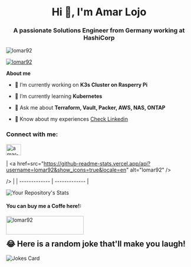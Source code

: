 <h1 align="center">Hi 👋, I'm Amar Lojo</h1>
<h3 align="center">A passionate Solutions Engineer from Germany working at HashiCorp</h3>

<p align="left"> <img src="https://komarev.com/ghpvc/?username=lomar92&label=Profile%20views&color=0e75b6&style=flat" alt="lomar92" /> </p>


<p align="left"> <a href="https://github.com/ryo-ma/github-profile-trophy"><img src="https://github-profile-trophy.vercel.app/?username=lomar92" alt="lomar92" /></a> </p>

**About me**

- 🔭 I’m currently working on **K3s Cluster on Rasperry Pi**

- 🌱 I’m currently learning **Kubernetes**

- 💬 Ask me about **Terraform, Vault, Packer, AWS, NAS, ONTAP**

- 📄 Know about my experiences [Check Linkedin](https://www.linkedin.com/in/amar-lojo/)

<h3 align="left">Connect with me:</h3>
<p align="left">
<a href="https://linkedin.com/in/amar-lojo" target="blank"><img align="center" src="https://raw.githubusercontent.com/rahuldkjain/github-profile-readme-generator/master/src/images/icons/Social/linked-in-alt.svg" alt="amar-lojo" height="30" width="40" /></a>
</p>


| <a href=src="https://github-readme-stats.vercel.app/api?username=lomar92&show_icons=true&locale=en" alt="lomar92" /></p>
/></a> |
| ------------- | ------------- |


![Your Repository's Stats](https://github-readme-stats.vercel.app/api/top-langs/?username=lomar92&theme=blue-green)

<h4 align="left">You can buy me a Coffe here!:</h3>
<p><a href="https://www.buymeacoffee.com/lomar92"> <img align="left" src="https://cdn.buymeacoffee.com/buttons/v2/default-yellow.png" height="50" width="210" alt="lomar92" /></a></p><br><br>


## 😂 Here is a random joke that'll make you laugh!
![Jokes Card](https://readme-jokes.vercel.app/api)
